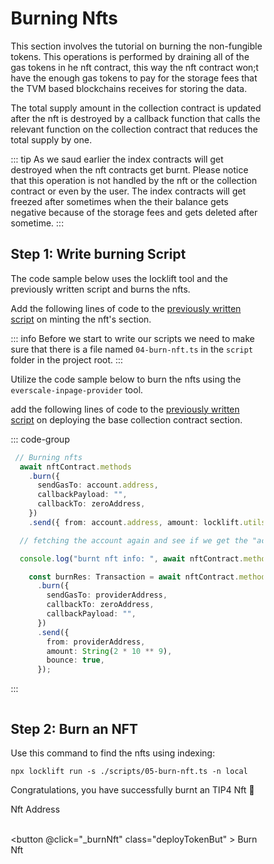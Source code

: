 # Burning Nfts

<div class="deployToken">

This section involves the tutorial on burning the non-fungible tokens. This operations is performed by draining all of the gas tokens in  he nft contract, this way the nft contract won;t have the enough gas tokens to pay for the storage fees that the TVM based blockchains receives for storing the data.

The total supply amount in the collection contract is updated after the nft is destroyed by a callback function that calls the relevant function on the collection contract that reduces the total supply by one.

::: tip
As we saud earlier the index contracts will get destroyed when the nft contracts get burnt.
Please notice that this operation is not handled by the nft or the collection contract or even by the user.
The index contracts will get freezed after sometimes when the their balance gets negative because of the storage fees and gets deleted after sometime.
:::

## Step 1: Write burning Script

<span  :class="LLdis"  >

The code sample below uses the locklift tool and the previously written script and burns the nfts.

Add the following lines of code to the [previously written script](./transferringNft.md#step-1-write-transfer-script) on minting the nft's section.

::: info
Before we start to write our scripts we need to make sure that there is a file named `04-burn-nft.ts` in the `script` folder in the project root.
:::

</span>

<span :class="EIPdis"  >

Utilize the code sample below to burn the nfts using the `everscale-inpage-provider` tool.

add the following lines of code to the [previously written script](./transferringNft.md#step-1-write-transfer-script) on deploying the base collection contract section.

</span>

<div @click="codeBlockSwitchHandler" >

::: code-group

```` typescript [locklift]
 // Burning nfts
  await nftContract.methods
    .burn({
      sendGasTo: account.address,
      callbackPayload: "",
      callbackTo: zeroAddress,
    })
    .send({ from: account.address, amount: locklift.utils.toNano(2), bounce: true });

  // fetching the account again and see if we get the "account not found" error

  console.log("burnt nft info: ", await nftContract.methods.getInfo({ answerId: 0 }).call()); // Account not found

````

````typescript [everscale-inpage-provider]
    const burnRes: Transaction = await nftContract.methods
      .burn({
        sendGasTo: providerAddress,
        callbackTo: zeroAddress,
        callbackPayload: "",
      })
      .send({
        from: providerAddress,
        amount: String(2 * 10 ** 9),
        bounce: true,
      });
````

:::

</div>


<div class="action">

## Step 2: Burn an NFT

<div :class="llAction">

Use this command to find the nfts using indexing:

```shell
npx locklift run -s ./scripts/05-burn-nft.ts -n local
```
<ImgContainer src= '/burningNft.png' width="100%" altText="deployTip3Output" />

Congratulations, you have successfully burnt an TIP4 Nft  🎉

</div>

<div :class="eipAction" >


<p style="margin-bottom: 0;">Nft Address</p>

<input ref="actionNftAddress" type="text" class="action Ain" />

<button @click="_burnNft" class="deployTokenBut" > Burn Nft </button>

<p id="output-p" :class="EIPdis"><loading :text="loadingText"/></p>

</div>

</div>

</div>

<script lang="ts" >

import { defineComponent, ref, onMounted } from "vue";
import {toast} from "/src/helpers/toast";
import ImgContainer from "../../.vitepress/theme/components/shared/BKDImgContainer.vue"
import loading from "../../.vitepress/theme/components/shared/BKDLoading.vue"
import { burnNft } from "../../scripts/burnNft";

export default defineComponent({
  name: "deployToken",
      components :{
    ImgContainer,
    loading
  },
  data(){
    return{
        LLdis: "cbShow",
        EIPdis: "cbHide",
        llAction: "llAction cbShow",
        eipAction: "eipAction cbHide",
        collMeta: "cbHide",
        nftMeta: "cbHide",
        loadingText: " ",
        loadingText2: " "
        }
  },
  setup() {



async function _burnNft(){
        this.loadingText = ""
        if (
            this.$refs.actionNftAddress.value == ''

        ){
            toast("Nft address field is required !", 0)
            this.loadingText = "Failed"
            return
        }
        let  deployTokenRes = await burnNft(
            this.$refs.actionNftAddress.value,
        )

        // Rendering the output
        deployTokenRes = !deployTokenRes ? "Failed" :  deployTokenRes;
        this.loadingText = deployTokenRes;
  }

  async function codeBlockSwitchHandler(e){
     if(e.target.innerHTML.includes("everscale-inpage-provider")){
        this.LLdis = "cbHide"
        this.EIPdis = "cbShow"
        this.llAction = "llAction cbHide"
        this.eipAction = "eipAction cbShow"
     }else if(e.target.innerHTML.includes("locklift")){
        this.EIPdis = "cbHide"
        this.LLdis = "cbShow"
        this.llAction = "llAction cbShow"
        this.eipAction = "eipAction cbHide"

     }
  }
return {
        _burnNft,
        codeBlockSwitchHandler
    };
  }

});

</script>


<style>

textarea{
 width:100%;
 height: 400px;
}

.action{
    display:inline-block;
}

.actionInName{
    font-size: .9rem;
}

.deployTokenBut, .Ain, details
{
  background-color: var(--vp-c-bg-mute);
  transition: background-color 0.1s;
  border: 1px solid var(--vp-c-divider);
  border-radius: 8px;
  font-weight: 600;
  cursor : pointer;
}

details{
    padding : 0 10px 0 10px;
}
.Ain{
    padding-left : 10px;
    margin : 0;
}
.deployTokenBut{
    cursor:pointer;
    padding: 5px 12px;
    display: flex;
    transition: all ease .3s;
}

.deployTokenBut:hover{
      border: 1px solid var(--light-color-ts-class);
}

#output-p{
    /* height: 30px; */
    padding: 2px 10px;
    border-radius: 8px;
    border: 1px solid var(--vp-c-divider);
    }

.cbShow{
    display: block;
}
.cbHide{
    display: none;
}

.eipAction{
    font-weight: 600;
}

* {box-sizing: border-box;}

.container {
  display: flex;
  position: relative;
  margin-bottom: 12px;
  font-size: .9rem;
}

.container .checkboxInput {
  position: absolute;
  opacity: 0;
  height: 0;
  width: 0;

}

.checkmark {
  cursor: pointer;
  position: relative;
  top: 0;
  left: 0;
  height: 25px;
  width: 25px;
  background-color: var(--vp-c-bg-mute);
  border: 1px solid var(--vp-c-divider);
  border-radius : 8px;
  margin-left: 10px;
}

.container input:checked ~ .checkmark {
  background-color: var(--light-color-ts-class);
}

.checkmark:after {
  content: "";
  position: absolute;
  display: none;
}

.container input:checked ~ .checkmark:after {
  display: block;
}

.container .checkmark:after {
  left: 9px;
  top: 5px;
  width: 5px;
  height: 10px;
  border: solid white;
  border-width: 0 3px 3px 0;
  -webkit-transform: rotate(45deg);
  -ms-transform: rotate(45deg);
  transform: rotate(45deg);
}

</style>